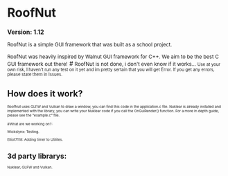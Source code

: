﻿# RoofNut
 **Version: 1.12**

 
 <small>RoofNut is a simple GUI framework that was built as a school project.
</small>

 <small>RoofNut was heavily inspired by Walnut GUI framework for C++.
 We aim to be the best C GUI framework out there!</small>
#<small> RoofNut is not done, i don't even know if it works... <small>
Use at your own risk, I haven't run any test on it yet and im pretty sertain that you will get Error. If you get any errors, please state them in Issues. 
# How does it work?
<small> RoofNut uses GLFW and Vulkan to draw a window, you can find this code in the application.c file.
Nuklear is already installed and implemented with the library, you can write your Nuklear code if you call the OnGuiRender() function.
For a more in depth guide, please see the "example.c" file.

#What are we working on?:

Wickslynx: Testing.

Elliot7118: Adding timer to Utilites.
# 3d party librarys:
Nuklear, GLFW and Vulkan.

